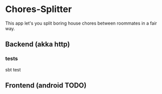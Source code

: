 # Chores-Splitter

This app let's you split boring house chores between roommates in a fair way.

## Backend (akka http)
### tests
sbt test

## Frontend (android TODO)
